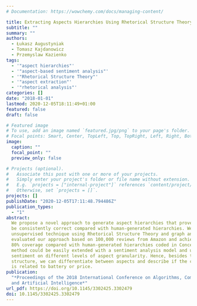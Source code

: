 ```yaml
---
# Documentation: https://wowchemy.com/docs/managing-content/

title: Extracting Aspects Hierarchies Using Rhetorical Structure Theory
subtitle: ""
summary: ""
authors:
  - Łukasz Augustyniak
  - Tomasz Kajdanowicz
  - Przemyslaw Kazienko
tags:
  - '"aspect hierarchies"'
  - '"aspect-based sentiment analysis"'
  - '"Rhetorical Structure Theory"'
  - '"aspect extraction"'
  - '"rhetorical analysis"'
categories: []
date: "2018-01-01"
lastmod: 2020-12-05T18:11:49+01:00
featured: false
draft: false

# Featured image
# To use, add an image named `featured.jpg/png` to your page's folder.
# Focal points: Smart, Center, TopLeft, Top, TopRight, Left, Right, BottomLeft, Bottom, BottomRight.
image:
  caption: ""
  focal_point: ""
  preview_only: false

# Projects (optional).
#   Associate this post with one or more of your projects.
#   Simply enter your project's folder or file name without extension.
#   E.g. `projects = ["internal-project"]` references `content/project/deep-learning/index.md`.
#   Otherwise, set `projects = []`.
projects: []
publishDate: "2020-12-05T17:11:48.794486Z"
publication_types:
  - "1"
abstract:
  We propose a novel approach to generate aspect hierarchies that proved to
  be consistently correct compared with human-generated hierarchies. We present an
  unsupervised technique using Rhetorical Structure Theory and graph analysis. We
  evaluated our approach based on 100,000 reviews from Amazon and achieved an astonishing
  80% coverage compared with human-generated hierarchies coded in ConceptNet. The
  method could be easily extended with a sentiment analysis model and used to describe
  sentiment on different levels of aspect granularity. Hence, besides the flat aspect
  structure, we can differentiate between aspects and describe if the charging aspect
  is related to battery or price.
publication:
  "*Proceedings of the 2018 International Conference on Algorithms, Computing
  and Artificial Intelligence*"
url_pdf: https://doi.org/10.1145/3302425.3302479
doi: 10.1145/3302425.3302479
---
```

